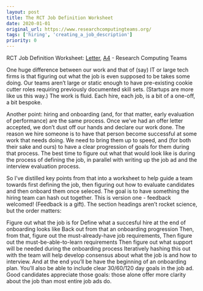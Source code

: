 ```yaml
---
layout: post
title: The RCT Job Definition Worksheet
date: 2020-01-01
original_url: https://www.researchcomputingteams.org/
tags: ['hiring', 'creating_a_job_description']
priority: 0
---
```


<!-- markdownlint-disable MD033 -->
<!-- markdownlint-disable MD041 -->
<!-- markdownlint-disable MD049 -->

RCT Job Definition Worksheet: [Letter](https://docs.google.com/document/d/1XKOJ9CDMAwcgM-WCGP3_ccPlK_Y2td8w6Yz21ViDaeE/edit?usp=sharing), [A4](https://docs.google.com/document/d/1Y8_fKdJBqrDPXD6sxEFa5E1vgGvwK1oIn1Fy2XIIvks/edit?usp=sharing) - Research Computing Teams

One huge difference between our work and that of (say) IT or large tech firms is that figuring out what the job is even supposed to be takes some doing. Our teams aren’t large or static enough to have pre-existing cookie cutter roles requiring previously documented skill sets. (Startups are more like us this way.) The work is fluid. Each hire, each job, is a bit of a one-off, a bit bespoke.

Another point: hiring and onboarding (and, for that matter, early evaluation of performance) are the same process. Once we’ve had an offer letter accepted, we don’t dust off our hands and declare our work done. The reason we hire someone is to have that person become successful at some work that needs doing. We need to bring them up to speed, and (for both their sake and ours) to have a clear progression of goals for them during that process. The best time to figure out what that would look like is during the process of defining the job, in parallel with writing up the job ad and the interview evaluation process.

So I’ve distilled key points from that into a worksheet to help guide a team towards first defining the job, then figuring out how to evaluate candidates and then onboard them once seleced. The goal is to have something the hiring team can hash out together. This is version one - feedback welcomed! (Feedback is a gift). The section headings aren’t rocket science, but the order matters:

Figure out what the job is for
Define what a succesful hire at the end of onboarding looks like
Back out from that an onboarding progression
Then, from that, figure out the must-already-have job requirements,
Then figure out the must-be-able-to-learn requirements
Then figure out what support will be needed during the onboarding process
Iteratively hashing this out with the team will help develop consensus about what the job is and how to interview. And at the end you’ll be have the beginning of an onboarding plan. You’ll also be able to include clear 30/60/120 day goals in the job ad. Good candidates appreciate those goals: those alone offer more clarity about the job than most entire job ads do.
